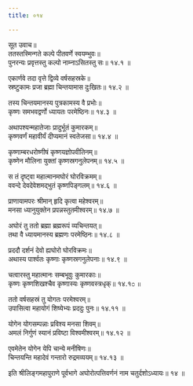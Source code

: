 ```yaml
---
title: ०१४

---
```

सूत उवाच॥  
ततस्तस्मिन्गते कल्पे पीतवर्णे स्वयम्भुवः॥  
पुनरन्यः प्रवृत्तस्तु कल्पो नाम्नाऽसितस्तु सः॥ १४.१ ॥  
  
एकार्णवे तदा वृत्ते द्विव्ये वर्षसहस्रके॥  
स्रष्टुकामः प्रजा ब्रह्मा चिन्तयामास दुःखितः॥ १४.२ ॥  
  
तस्य चिन्तयमानस्य पुत्रकामस्य वै प्रभोः॥  
कृष्णः समभवद्वर्णो ध्यायतः परमेष्ठिनः॥ १४.३ ॥  
  
अथापश्यन्महातेजाः प्रादुर्भूतं कुमारकम्॥  
कृष्णवर्णं महावीर्यं दीप्यमानं स्वतेजसा॥ १४.४ ॥  
  
कृष्णाम्बरधरोष्णीषं कृष्णयज्ञोपवीतिनम्॥  
कृष्णेन मौलिना युक्तां कृष्णस्रगनुलेपनम्॥ १४.५ ॥  
  
स तं दृष्ट्वा महात्मानमघोरं घोरविक्रमम्॥  
ववन्दे देवदेवेशमद्भुतं कृष्णपिङ्गलम्॥ १४.६ ॥  
  
प्राणायामपरः श्रीमान् हृदि कृत्वा महेश्वरम्॥  
मनसा ध्यानुयुक्तेन प्रपन्नस्तुतमीश्वरम्॥ १४.७ ॥  
  
अघोरं तु ततो ब्रह्मा ब्रह्मरूपं व्यचिन्तयत्॥  
तथा वै ध्यायमानस्य ब्रह्मणः परमेष्ठिनः॥ १४.८ ॥  
  
प्रददौ दर्शनं देवो ह्यघोरो घोरविक्रमः॥  
अथास्य पार्श्वतः कृष्णाः कृष्णस्रगनुलेपनाः॥ १४.९ ॥  
  
चत्वारस्तु महात्मानः सम्बभूवुः कुमारकाः॥  
कृष्णः कृष्णशिखश्चैव कृष्णास्यः कृष्णवस्त्रधृक्॥ १४.१೦ ॥  
  
ततो वर्षसहस्रं तु योगतः परमेश्वरम्॥  
उपासित्वा महायोगं शिष्येभ्यः प्रददुः पुनः॥ १४.११ ॥  
  
योगेन योगसम्पन्नाः प्रविश्य मनसा शिवम्॥  
अमलं निर्गुणं स्यानं प्रविष्टा विश्वमीश्वरम्॥ १४.१२ ॥  
  
एवमेतेन योगेन येपि चान्ये मनीषिणः॥  
चिन्तयन्ति महादेवं गन्तारो रुद्रमव्ययम्॥ १४.१३ ॥  
  
इति श्रीलिङ्गमहापुराणे पूर्वभागे अघोरोत्पत्तिवर्णनं नाम चतुर्दशोऽध्यायः॥ १४ ॥
